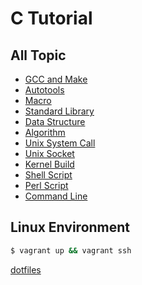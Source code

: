 # C Tutorial

## All Topic

- [GCC and Make](https://github.com/YogaPan/c-tutorial/tree/master/basic/gcc-and-make)
- [Autotools](https://github.com/YogaPan/c-tutorial/tree/master/autotools)
- [Macro](https://github.com/YogaPan/c-tutorial/tree/master/basic/macro)
- [Standard Library](https://github.com/YogaPan/c-tutorial/tree/master/basic/stlib)
- [Data Structure](https://github.com/YogaPan/c-tutorial/tree/master/data-structure)
- [Algorithm](https://github.com/YogaPan/c-tutorial/tree/master/algorithm)
- [Unix System Call](https://github.com/YogaPan/c-tutorial/tree/master/system-call)
- [Unix Socket](https://github.com/YogaPan/c-tutorial/tree/master/socket)
- [Kernel Build](https://github.com/YogaPan/c-tutorial/tree/master/kernel-build)
- [Shell Script](https://github.com/YogaPan/c-tutorial/tree/master/shell-script)
- [Perl Script](https://github.com/YogaPan/c-tutorial/tree/master/perl-script)
- [Command Line](https://github.com/YogaPan/c-tutorial/tree/master/command-line)

## Linux Environment

```sh
$ vagrant up && vagrant ssh
```
[dotfiles](https://github.com/YogaPan/dotfiles)
